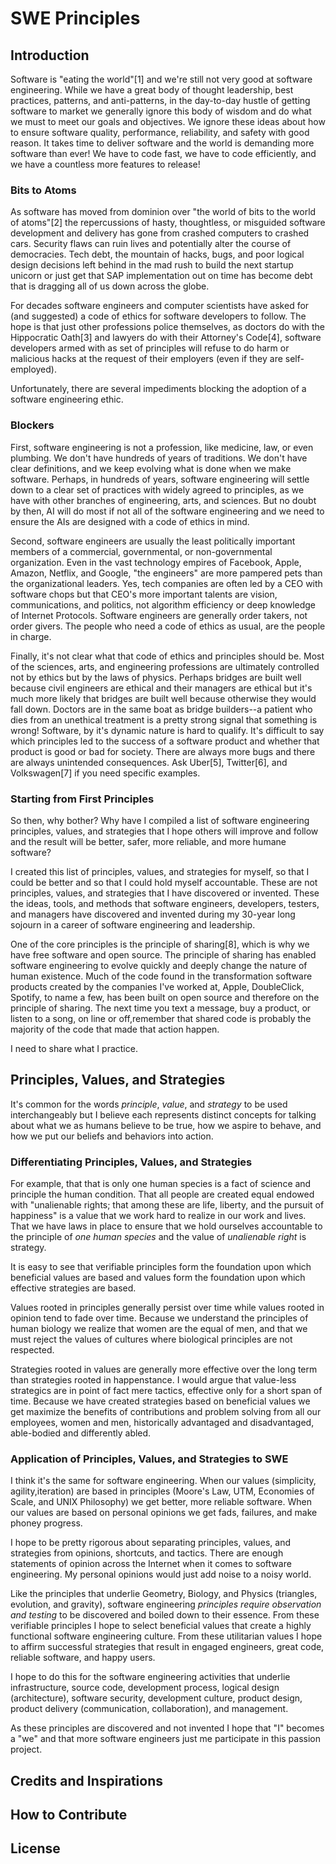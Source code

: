 # SWE Principles

## Introduction

Software is "eating the world"[1] and we're still not very good at software engineering. While we have a great body of thought leadership, best practices, patterns, and anti-patterns, in the day-to-day hustle of getting software to market we generally ignore this body of wisdom and do what we must to meet our goals and objectives. We ignore these ideas about how to ensure software quality, performance, reliability, and safety with good reason. It takes time to deliver software and the world is demanding more software than ever! We have to code fast, we have to code efficiently, and we have a countless more features to release!

### Bits to Atoms

As software has moved from dominion over "the world of bits to the world of atoms"[2] the repercussions of hasty, thoughtless, or misguided software development and delivery has gone from crashed computers to crashed cars. Security flaws can ruin lives and potentially alter the course of democracies. Tech debt, the mountain of hacks, bugs, and poor logical design decisions left behind in the mad rush to build the next startup unicorn or just get that SAP implementation out on time has become debt that is dragging all of us down across the globe.

For decades software engineers and computer scientists have asked for (and suggested) a code of ethics for software developers to follow. The hope is that just other professions police themselves, as doctors do with the Hippocratic Oath[3] and lawyers do with their Attorney's Code[4], software developers armed with as set of principles will refuse to do harm or malicious hacks at the request of their employers (even if they are self-employed).

Unfortunately, there are several impediments blocking the adoption of a software engineering ethic.

### Blockers

First, software engineering is not a profession, like medicine, law, or even plumbing. We don't have hundreds of years of traditions. We don't have clear definitions, and we keep evolving what is done when we make software. Perhaps, in hundreds of years, software engineering will settle down to a clear set of practices with widely agreed to principles, as we have with other branches of engineering, arts, and sciences. But no doubt by then, AI will do most if not all of the software engineering and we need to ensure the AIs are designed with a code of ethics in mind.

Second, software engineers are usually the least politically important members of a commercial, governmental, or non-governmental organization. Even in the vast technology empires of Facebook, Apple, Amazon, Netflix, and Google, "the engineers" are more pampered pets than the organizational leaders. Yes, tech companies are often led by a CEO with software chops but that CEO's more important talents are vision, communications, and politics, not algorithm efficiency or deep knowledge of Internet Protocols. Software engineers are generally order takers, not order givers. The people who need a code of ethics as usual, are the people in charge.

Finally, it's not clear what that code of ethics and principles should be. Most of the sciences, arts, and engineering professions are ultimately controlled not by ethics but by the laws of physics. Perhaps bridges are built well because civil engineers are ethical and their managers are ethical but it's much more likely that bridges are built well because otherwise they would fall down. Doctors are in the same boat as bridge builders--a patient who dies from an unethical treatment is a pretty strong signal that something is wrong! Software, by it's dynamic nature is hard to qualify. It's difficult to say which principles led to the success of a software product and whether that product is good or bad for society. There are always more bugs and there are always unintended consequences. Ask Uber[5], Twitter[6], and Volkswagen[7] if you need specific examples.

### Starting from First Principles

So then, why bother? Why have I compiled a list of software engineering principles, values, and strategies that I hope others will improve and follow and the result will be better, safer, more reliable, and more humane software?

I created this list of principles, values, and strategies for myself, so that I could be better and so that I could hold myself accountable. These are not principles, values, and strategies that I have discovered or invented. These the ideas, tools, and methods that software engineers, developers, testers, and managers have discovered and invented during my 30-year long sojourn in a career of software engineering and leadership.

One of the core principles is the principle of sharing[8], which is why we have free software and open source. The principle of sharing has enabled software engineering to evolve quickly and deeply change the nature of human existence. Much of the code found in the transformation software products created by the companies I've worked at, Apple, DoubleClick, Spotify, to name a few, has been built on open source and therefore on the principle of sharing. The next time you text a message, buy a product, or listen to a song, on line or off,remember that shared code is probably the majority of the code that made that action happen.

I need to share what I practice.

## Principles, Values, and Strategies

It's common for the words _principle_, _value_, and _strategy_ to be used interchangeably but I believe each represents distinct concepts for talking about what we as humans believe to be true, how we aspire to behave, and how we put our beliefs and behaviors into action.

### Differentiating Principles, Values, and Strategies

For example, that that is only one human species is a fact of science and principle the human condition. That all people are created equal endowed with "unalienable rights; that among these are life, liberty, and the pursuit of happiness" is a value that we work hard to realize in our work and lives. That we have laws in place to ensure that we hold ourselves accountable to the principle of _one human species_ and the value of _unalienable right_ is strategy.

It is easy to see that verifiable principles form the foundation upon which beneficial values are based and values form the foundation upon which effective strategies are based.

Values rooted in principles generally persist over time while values rooted in opinion tend to fade over time. Because we understand the principles of human biology we realize that women are the equal of men, and that we must reject the values of cultures where biological principles are not respected.

Strategies rooted in values are generally more effective over the long term than strategies rooted in happenstance. I would argue that value-less strategics are in point of fact mere tactics, effective only for a short span of time. Because we have created strategies based on beneficial values we get maximize the benefits of contributions and problem solving from all our employees, women and men, historically advantaged and disadvantaged, able-bodied and differently abled.

### Application of Principles, Values, and Strategies to SWE

I think it's the same for software engineering. When our values (simplicity, agility,iteration) are based in principles (Moore's Law, UTM, Economies of Scale, and UNIX Philosophy) we get better, more reliable software. When our values are based on personal opinions we get fads, failures, and make phoney progress.

I hope to be pretty rigorous about separating principles, values, and strategies from opinions, shortcuts, and tactics. There are enough statements of opinion across the Internet when it comes to software engineering. My personal opinions would just add noise to a noisy world.

Like the principles that underlie Geometry, Biology, and Physics (triangles, evolution, and gravity), software engineering _principles require observation and testing_ to be discovered and boiled down to their essence. From these verifiable principles I hope to select beneficial values that create a highly functional software engineering culture. From these utilitarian values I hope to affirm successful strategies that result in engaged engineers, great code, reliable software, and happy users.

I hope to do this for the software engineering activities that underlie infrastructure, source code, development process, logical design (architecture), software security, development culture, product design, product delivery (communication, collaboration), and management.

As these principles are discovered and not invented I hope that "I" becomes a "we" and that more software engineers just me participate in this passion project.

## Credits and Inspirations

## How to Contribute

## License
